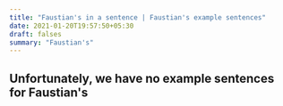 ```yaml
---
title: "Faustian's in a sentence | Faustian's example sentences"
date: 2021-01-20T19:57:50+05:30
draft: falses
summary: "Faustian's"
---
```

## Unfortunately, we have no example sentences for Faustian's                 

